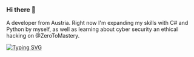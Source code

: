 ### Hi there 👋
A developer from Austria.
Right now I'm expanding my skills with C# and Python by myself, as well as learning about cyber security an ethical hacking on @ZeroToMastery.

[![Typing SVG](https://readme-typing-svg.demolab.com?font=Fira+Code&weight=600&size=25&pause=500&color=22C0F7&center=true&vCenter=true&width=435&lines=Reverse+Engineering;Game+Hacking;Ethical+Hacking)](https://git.io/typing-svg)
